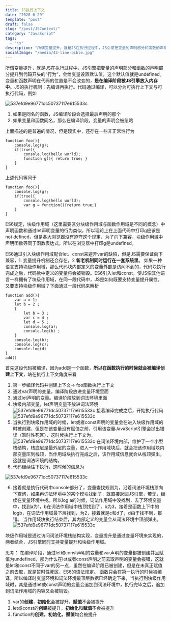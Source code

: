 ```yaml
---
title: JS执行上下文
date: "2020-6-29"
template: "post"
draft: false
slug: "/post/JSContext/"
category: "JavaScript"
tags:
  - "js"
description: "所谓变量提升，就是JS在执行过程中，JS引擎把变量的声明部分和函数的声明部分提升到代码开头的”行为“，会给变量设置默认值，这个默认值就是undefined。变量和函数声明在代码的位置是不会改变的，是在编译阶段被JS引擎放入内存中。JS的执行机制：先编译再执行"
socialImage: "/media/42-line-bible.jpg"
---
```


所谓变量提升，就是JS在执行过程中，JS引擎把变量的声明部分和函数的声明部分提升到代码开头的”行为“，会给变量设置默认值，这个默认值就是undefined。
变量和函数声明在代码的位置是不会改变的，**是在编译阶段被JS引擎放入内存中**。JS的执行机制：先编译再执行。代码通过编译，可以分为可执行上下文与可执行代码，例如

![537efd9e96771dc50737117e615533c](/media/QQ20200629-235736.png)

1. 如果是同名的函数，JS编译阶段会选择最后声明的那个
2. 如果变量和函数同名，那么在编译阶段，变量的声明会被忽略

上面描述的是普遍的情况，但是现实中，还存在一些非正常性行为
```
function foo(){
    console.log(g);
    if(true){
        console.log(hello world);
        function g(){ return true; }
    }
}
```
上述代码等同于

```
function foo(){
    console.log(g);
    if(true){
        console.log(hello world);
        var g = function(){return true;}
    }
}
```

ES6规定，块级作用域（这里需要区分块级作用域与函数作用域是不同的概念）中声明函数和通过let声明变量的行为类似，所以理论上在上面代码中打印g应该是not defined，但是各大浏览器没有遵守这个规定，为了向下兼容，块级作用域中声明函数等同于函数表达式，所以在浏览器中打印g是undefined。

ES6通过引入块级作用域配合let、const来避开var的缺陷，但是JS需要保证向下兼容，1. 变量提升机制还会存在，2 **新老机制同时运行在一套系统里**。
如果一种语言支持块级作用域，那么代码块内部定义的变量外部是访问不到的，代码块执行完成之后，代码款中定义的变量将会被销毁。ES6引入let和const，使JS像其他语言一样拥有了块级作用域，在同一段代码中，JS是如何既要支持变量提升属性，又要支持块级作用域？下面通过一段代码来解析
```
function add(){
    var a = 1;
    let b = 2 ;
    { 
        let b = 3 ;
        var c = 4 ;
        let d = 5 ;
        console.log(a);
        console.log(b) ;
    } 
    console.log(b);
    console.log(c);
    console.log(d)
} 
add()
```

首先这段代码被编译，因为add是一个函数，**所以在函数执行的时候就会被编译创建上下文**，站在执行上下文角度来看
1. 第一步编译代码并创建上下文-> foo函数执行上下文
2. 通过var声明的变量，编译阶段放进变量环境里面
3. 通过let声明的变量。编译阶段放到词法环境里面
3. 块级内部变量，let声明变量不放进词法环境
![537efd9e96771dc50737117e615533c](/media/QQ20200630-003153@2x.png)
接着编译完成之后，开始执行代码
![537efd9e96771dc50737117e615533c](/media/QQ20200630-003007@2x.png)
4. 当执行到块级作用域的时候，let或者const声明的变量会在进入块级作用域的时被创建，但是在该变量没有赋值之前，引用该变量JavaScript引擎会抛出错误（暂时性死区），这时候执行上下文为，
![537efd9e96771dc50737117e615533c](/media/QQ20200630-003051@2x.png)
在词法环境内部，维护了一个小型栈结构，栈底层是最外层的变量，进入一个作用域块后，就会把该作用域块内部变量压到栈顶，当作用域块执行完成之后，该作用域信息就会从栈顶弹出，这就是词法环境的结构。
5. 代码继续往下执行，这时候的信息为

![537efd9e96771dc50737117e615533c](/media/QQ20200630-002516@2x.png)

6. 接着就是执行代码中console部分了，变量查找规则为，沿着词法环境栈顶向下查询，如果再词法环境中的某个模块找到了，就直接返回JS引擎，若无，继续在变量环境中找。所以log a的时候，词法作用域中没找到，去了环境变量中，找到a为1，b在词法作用域中栈顶找到了，b为3，接着是函数上下中的logb，在词法作用域最下层找到，为2，接着就是c和d了，d由于找不到，报错。
当作用域块执行结束后，其内部定义的变量会从词法环境中顶部弹出。
![537efd9e96771dc50737117e615533c](/media/QQ20200630-003007@2x.png)

块级作用域是通过访问词法环境栈结构实现，变量提升是通过变量坏境来实现的，两者结合，JS引擎同时支持变量提升和块级作用域。

思考：
 在编译阶段，通过let和const声明的变量和var声明的变量都被创建并且赋值为undefined，那为什么在let或者const声明之前去取声明的变量会报错，这就是let和const不同于var的另一点，虽然在编译阶段已被创建，但是在未真正赋值之前去取，就是暂时性死区，ES6的语法规定。
 函数只会在第一执行的时候被编译，所以编译时变量环境和词法环境最顶层数据已经确定下来，当执行到块级作用域时，其是通过let或const声明的变量会追加到词法环境中，执行完毕之后，追加到词法作用域的内容又会被销毁。

 1. var的**创建**，**初始化**会被提升，**赋值**不会被提升
 2. let或const的**创建**被提升，**初始化**和**赋值**不会被提升
 3. function的**创建**，**初始化**，**赋值**均会被提升


